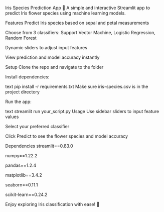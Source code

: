 Iris Species Prediction App 🌸
A simple and interactive Streamlit app to predict Iris flower species using machine learning models.

Features
Predict Iris species based on sepal and petal measurements

Choose from 3 classifiers: Support Vector Machine, Logistic Regression, Random Forest

Dynamic sliders to adjust input features

View prediction and model accuracy instantly

Setup
Clone the repo and navigate to the folder

Install dependencies:

text
pip install -r requirements.txt
Make sure iris-species.csv is in the project directory

Run the app:

text
streamlit run your_script.py
Usage
Use sidebar sliders to input feature values

Select your preferred classifier

Click Predict to see the flower species and model accuracy

Dependencies
streamlit==0.83.0

numpy==1.22.2

pandas==1.2.4

matplotlib==3.4.2

seaborn==0.11.1

scikit-learn==0.24.2

Enjoy exploring Iris classification with ease! 🌼

